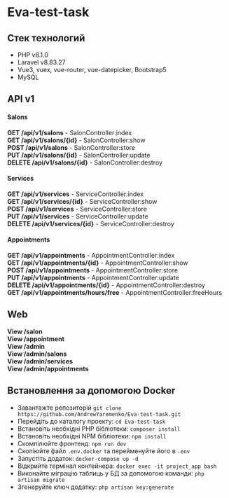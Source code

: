 # Eva-test-task

## Стек технологий
- PHP v8.1.0
- Laravel v8.83.27 
- Vue3, vuex, vue-router, vue-datepicker, Bootstrap5
- MySQL

## API v1
#### Salons
**GET /api/v1/salons** - SalonController:index<br>
**GET /api/v1/salons/{id}** - SalonController:show<br>
**POST /api/v1/salons** - SalonController:store<br>
**PUT /api/v1/salons/{id}** - SalonController:update<br>
**DELETE /api/v1/salons/{id}** - SalonController:destroy<br>
#### Services
**GET /api/v1/services** - ServiceController:index<br>
**GET /api/v1/services/{id}** - ServiceController:show<br>
**POST /api/v1/services** - ServiceController:store<br>
**PUT /api/v1/services** - ServiceController:update<br>
**DELETE /api/v1/services/{id}** - ServiceController:destroy<br>
#### Appointments
**GET /api/v1/appointments** - AppointmentController:index<br>
**GET /api/v1/appointments/{id}** - AppointmentController:show<br>
**POST /api/v1/appointments** - AppointmentController:store<br>
**PUT /api/v1/appointments** - AppointmentController:update<br>
**DELETE /api/v1/appointments/{id}** - AppointmentController:destroy<br>
**GET /api/v1/appointments/hours/free** - AppointmentController:freeHours<br>

## Web
**View /salon**<br>
**View /appointment**<br>
**View /admin**<br>
**View /admin/salons**<br>
**View /admin/services**<br>
**View /admin/appointments**<br>

## Встановлення за допомогою Docker

- Завантажте репозиторій ```git clone https://github.com/AndrewYaremenko/Eva-test-task.git```
- Перейдіть до каталогу проекту: ```cd Eva-test-task```
- Встановіть необхідні PHP бібліотеки: ```composer install```
- Встановіть необхідні NPM бібліотеки: ```npm install```
- Скомпілюйте фронтенд: ```npm run dev```
- Скопіюйте файл ```.env.docker``` та перейменуйте його в ```.env```
- Запустіть додаток: ```docker-compose up -d```
- Відкрийте термінал контейнера: ```docker exec -it project_app bash```
- Виконайте міграцію таблиць у БД за допомогою команди: ```php artisan migrate```
- Згенеруйте ключ додатку: ```php artisan key:generate```
